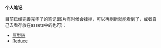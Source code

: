 #### 个人笔记

目前已经完善完毕了的笔记(图片有时候会挂掉，可以再刷新就能看到了，或者自己去看存放在assets中的也可)：

- [原型链](./原型链.md)
- [Reduce](./reduce.md)

